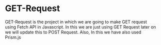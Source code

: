 # GET-Request
GET-Request is the project in which we are going to make GET request using Fetch API in Javascript.
In this we are just using GET Request later on we will update this to POST Request. Also,
In this we have also used Prism.js
